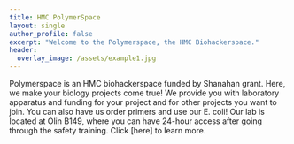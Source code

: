 ```yaml
---
title: HMC PolymerSpace
layout: single
author_profile: false
excerpt: "Welcome to the Polymerspace, the HMC Biohackerspace."
header:
  overlay_image: /assets/example1.jpg
---
```


Polymerspace is an HMC biohackerspace funded by Shanahan grant. Here, we make your biology projects come true! We provide you with laboratory apparatus and funding for your project and for other projects you want to join. You can also have us order primers and use our E. coli! Our lab is located at Olin B149, where you can have 24-hour access after going through the safety training. Click [here] to learn more.

